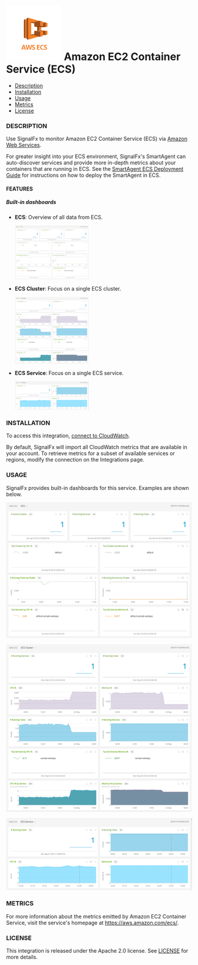 # ![](./img/integration_awsecs.png) Amazon EC2 Container Service (ECS)

- [Description](#description)
- [Installation](#installation)
- [Usage](#usage)
- [Metrics](#metrics)
- [License](#license)

### DESCRIPTION

Use SignalFx to monitor Amazon EC2 Container Service (ECS) via [Amazon Web Services](https://github.com/signalfx/integrations/tree/master/aws)[](sfx_link:aws).

For greater insight into your ECS environment, SignalFx's SmartAgent can auto-discover services and provide more in-depth metrics about your containers that are running in ECS.  See the [SmartAgent ECS Deployment Guide](https://github.com/signalfx/signalfx-agent/tree/master/deployments/ecs) for instructions on how to deploy the SmartAgent in ECS.
#### FEATURES

##### Built-in dashboards

- **ECS**: Overview of all data from ECS.

  [<img src='./img/dashboard_ecs_overview.png' width=200px>](./img/dashboard_ecs_overview.png)

- **ECS Cluster**: Focus on a single ECS cluster.

  [<img src='./img/dashboard_ecs_cluster.png' width=200px>](./img/dashboard_ecs_cluster.png)

- **ECS Service**: Focus on a single ECS service.

  [<img src='./img/dashboard_ecs_service.png' width=200px>](./img/dashboard_ecs_service.png)

### INSTALLATION

To access this integration, [connect to CloudWatch](https://github.com/signalfx/integrations/tree/master/aws)[](sfx_link:aws). 

By default, SignalFx will import all CloudWatch metrics that are available in your account. To retrieve metrics for a subset of available services or regions, modify the connection on the Integrations page.

### USAGE

SignalFx provides built-in dashboards for this service. Examples are shown below.

![](./img/dashboard_ecs_overview.png)

![](./img/dashboard_ecs_cluster.png)

![](./img/dashboard_ecs_service.png)

### METRICS

For more information about the metrics emitted by Amazon EC2 Container Service, visit the service's homepage at https://aws.amazon.com/ecs/.

### LICENSE

This integration is released under the Apache 2.0 license. See [LICENSE](./LICENSE) for more details.
